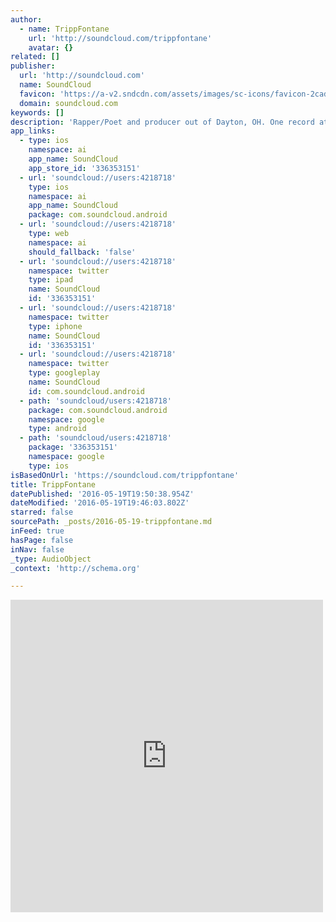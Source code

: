 ```yaml
---
author:
  - name: TrippFontane
    url: 'http://soundcloud.com/trippfontane'
    avatar: {}
related: []
publisher:
  url: 'http://soundcloud.com'
  name: SoundCloud
  favicon: 'https://a-v2.sndcdn.com/assets/images/sc-icons/favicon-2cadd14b.ico'
  domain: soundcloud.com
keywords: []
description: 'Rapper/Poet and producer out of Dayton, OH. One record at a time. For booking and info contact: trippfontane@gmail.com'
app_links:
  - type: ios
    namespace: ai
    app_name: SoundCloud
    app_store_id: '336353151'
  - url: 'soundcloud://users:4218718'
    type: ios
    namespace: ai
    app_name: SoundCloud
    package: com.soundcloud.android
  - url: 'soundcloud://users:4218718'
    type: web
    namespace: ai
    should_fallback: 'false'
  - url: 'soundcloud://users:4218718'
    namespace: twitter
    type: ipad
    name: SoundCloud
    id: '336353151'
  - url: 'soundcloud://users:4218718'
    namespace: twitter
    type: iphone
    name: SoundCloud
    id: '336353151'
  - url: 'soundcloud://users:4218718'
    namespace: twitter
    type: googleplay
    name: SoundCloud
    id: com.soundcloud.android
  - path: 'soundcloud/users:4218718'
    package: com.soundcloud.android
    namespace: google
    type: android
  - path: 'soundcloud/users:4218718'
    package: '336353151'
    namespace: google
    type: ios
isBasedOnUrl: 'https://soundcloud.com/trippfontane'
title: TrippFontane
datePublished: '2016-05-19T19:50:38.954Z'
dateModified: '2016-05-19T19:46:03.802Z'
starred: false
sourcePath: _posts/2016-05-19-trippfontane.md
inFeed: true
hasPage: false
inNav: false
_type: AudioObject
_context: 'http://schema.org'

---
```

<iframe src="https://cdn.embedly.com/widgets/media.html?src=https%3A%2F%2Fw.soundcloud.com%2Fplayer%2F%3Fvisual%3Dtrue%26url%3Dhttp%253A%252F%252Fapi.soundcloud.com%252Fusers%252F4218718%26show_artwork%3Dtrue&amp;url=https%3A%2F%2Fsoundcloud.com%2Ftrippfontane&amp;image=http%3A%2F%2Fi1.sndcdn.com%2Favatars-000208355011-s9phik-t500x500.jpg&amp;key=b7d04c9b404c499eba89ee7072e1c4f7&amp;type=text%2Fhtml&amp;schema=soundcloud" width="500" height="500" scrolling="no" frameborder="0" allowfullscreen="" style=""></iframe>